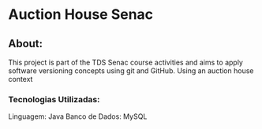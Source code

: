 # Auction House Senac

## About:

This project is part of the TDS Senac course activities and aims to apply software versioning concepts using git and GitHub.
Using an auction house context

### Tecnologias Utilizadas:

Linguagem: Java
Banco de Dados: MySQL
